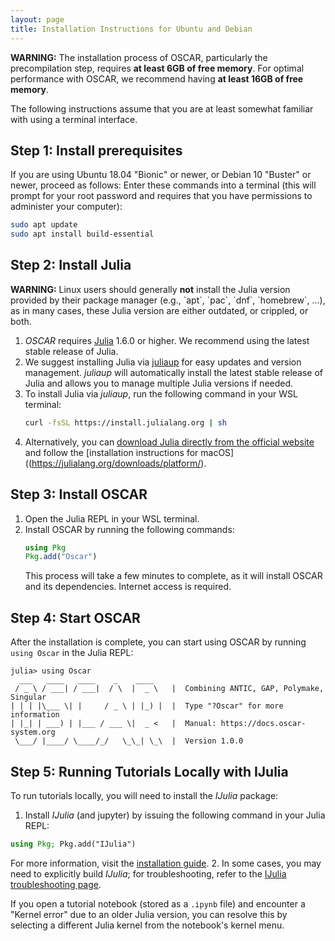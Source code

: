```yaml
---
layout: page
title: Installation Instructions for Ubuntu and Debian
---
```


<div class="message">
  <strong>WARNING:</strong>
  The installation process of OSCAR, particularly the precompilation step, requires 
  <strong>at least 6GB of free memory</strong>. For optimal performance with OSCAR, we recommend having <strong>at least 16GB of free memory</strong>.
</div>

The following instructions assume that you are at least somewhat familiar with using a terminal interface.


## Step 1: Install prerequisites

If you are using Ubuntu 18.04 "Bionic" or newer, or Debian 10 "Buster" or newer, proceed as follows:
Enter these commands into a terminal (this will prompt for your root password and requires that you
have permissions to administer your computer):
```sh
sudo apt update
sudo apt install build-essential
```


## Step 2: Install Julia

<div class="message">
   <strong>WARNING:</strong>
   Linux users should generally <strong>not</strong> install the Julia version
   provided by their package manager (e.g., `apt`, `pac`, `dnf`, `homebrew`, ...), as in many cases,
   these Julia version are either outdated, or crippled, or both.
</div>

1. *OSCAR* requires [Julia](https://julialang.org) 1.6.0 or higher. We recommend using the latest stable release of Julia.
2. We suggest installing Julia via [juliaup](https://github.com/JuliaLang/juliaup) for easy updates and version management. *juliaup* will automatically install the latest stable release of Julia and allows you to manage multiple Julia versions if needed.
3. To install Julia via *juliaup*, run the following command in your WSL terminal:
   ```sh
   curl -fsSL https://install.julialang.org | sh
   ```
4. Alternatively, you can [download Julia directly from the official website](https://julialang.org/downloads/) and follow the [installation instructions for macOS]((https://julialang.org/downloads/platform/).


## Step 3: Install OSCAR

1. Open the Julia REPL in your WSL terminal.
2. Install OSCAR by running the following commands:
   ```julia
   using Pkg
   Pkg.add("Oscar")
   ```
   This process will take a few minutes to complete, as it will install OSCAR and its dependencies. Internet access is required.


## Step 4: Start OSCAR

After the installation is complete, you can start using OSCAR by running `using Oscar` in the Julia REPL:
```console?lang=julia
julia> using Oscar
  ___   ____   ____    _    ____
 / _ \ / ___| / ___|  / \  |  _ \   |  Combining ANTIC, GAP, Polymake, Singular
| | | |\___ \| |     / _ \ | |_) |  |  Type "?Oscar" for more information
| |_| | ___) | |___ / ___ \|  _ <   |  Manual: https://docs.oscar-system.org
 \___/ |____/ \____/_/   \_\_| \_\  |  Version 1.0.0
```


## Step 5: Running Tutorials Locally with IJulia

To run tutorials locally, you will need to install the *IJulia* package:

1. Install *IJulia* (and jupyter) by issuing the following command in your Julia REPL:
```julia
using Pkg; Pkg.add("IJulia")
```
For more information, visit the [installation guide](https://julialang.github.io/IJulia.jl/stable/manual/installation/).
2. In some cases, you may need to explicitly build *IJulia*; for troubleshooting, refer to the [IJulia troubleshooting page](https://julialang.github.io/IJulia.jl/stable/manual/troubleshooting/).

If you open a tutorial notebook (stored as a `.ipynb` file) and encounter a "Kernel error" due to an older Julia version, you can resolve this by selecting a different Julia kernel from the notebook's kernel menu.
